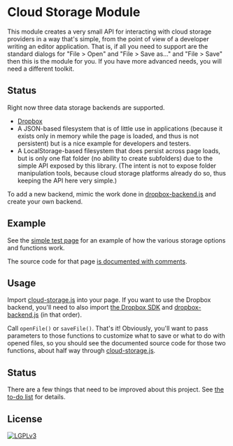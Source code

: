 
# Cloud Storage Module

This module creates a very small API for interacting with cloud storage
providers in a way that's simple, from the point of view of a developer
writing an editor application.  That is, if all you need to support are the
standard dialogs for "File > Open" and "File > Save as..." and "File > Save"
then this is the module for you.  If you have more advanced needs, you will
need a different toolkit.

## Status

Right now three data storage backends are supported.

 * [Dropbox](http://dropbox.com)
 * A JSON-based filesystem that is of little use in applications (because it
   exists only in memory while the page is loaded, and thus is not
   persistent) but is a nice example for developers and testers.
 * A LocalStorage-based filesystem that does persist across page loads, but
   is only one flat folder (no ability to create subfolders) due to the
   simple API exposed by this library.  (The intent is not to expose folder
   manipulation tools, because cloud storage platforms already do so, thus
   keeping the API here very simple.)

To add a new backend, mimic the work done in
[dropbox-backend.js](dropbox-backend.js) and create your own backend.

## Example

See the [simple test
page](http://lurchmath.github.io/cloud-storage/test.html) for an example of
how the various storage options and functions work.

The source code for that page [is documented with comments](test.html).

## Usage

Import [cloud-storage.js](cloud-storage.js) into your page.  If you want to
use the Dropbox backend, you'll need to also import
[the Dropbox SDK](https://unpkg.com/dropbox/dist/Dropbox-sdk.min.js) and
[dropbox-backend.js](dropbox-backend.js) (in that order).

Call `openFile()` or `saveFile()`.  That's it!  Obviously, you'll want to
pass parameters to those functions to customize what to save or what to do
with opened files, so you should see the documented source code for those
two functions, about half way through [cloud-storage.js](cloud-storage.js).

## Status

There are a few things that need to be improved about this project.
See [the to-do list](TODO.md) for details.

## License

[![LGPLv3](https://www.gnu.org/graphics/lgplv3-147x51.png)](https://www.gnu.org/licenses/lgpl-3.0.en.html)
